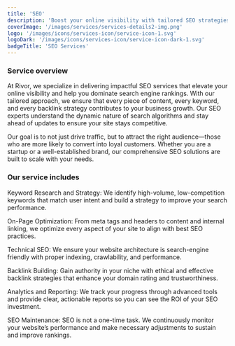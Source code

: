 ```yaml
---
title: 'SEO'
description: 'Boost your online visibility with tailored SEO strategies that drive traffic, improve rankings, and turn visitors into loyal customers.'
coverImage: '/images/services/services-details2-img.png'
logo: '/images/icons/services-icon/service-icon-1.svg'
logoDark: '/images/icons/services-icon/service-icon-dark-1.svg'
badgeTitle: 'SEO Services'
---
```


### Service overview

At Rivor, we specialize in delivering impactful SEO services that elevate your online visibility and help you dominate search engine rankings. With our tailored approach, we ensure that every piece of content, every keyword, and every backlink strategy contributes to your business growth. Our SEO experts understand the dynamic nature of search algorithms and stay ahead of updates to ensure your site stays competitive.

Our goal is to not just drive traffic, but to attract the right audience—those who are more likely to convert into loyal customers. Whether you are a startup or a well-established brand, our comprehensive SEO solutions are built to scale with your needs.

### Our service includes

Keyword Research and Strategy: We identify high-volume, low-competition keywords that match user intent and build a strategy to improve your search performance.

On-Page Optimization: From meta tags and headers to content and internal linking, we optimize every aspect of your site to align with best SEO practices.

Technical SEO: We ensure your website architecture is search-engine friendly with proper indexing, crawlability, and performance.

Backlink Building: Gain authority in your niche with ethical and effective backlink strategies that enhance your domain rating and trustworthiness.

Analytics and Reporting: We track your progress through advanced tools and provide clear, actionable reports so you can see the ROI of your SEO investment.

SEO Maintenance: SEO is not a one-time task. We continuously monitor your website’s performance and make necessary adjustments to sustain and improve rankings.
